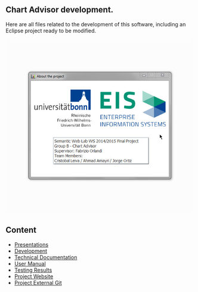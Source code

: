 ## Chart Advisor development.
Here are all files related to the development of this software, including an Eclipse project ready to be modified. 

[![](https://github.com/CristoLeiva/Algorithm_forCharts_Recommendation/blob/master/wiki_resources/front/teaminfo.jpg)](https://youtu.be/v7hBu5nNlFI)

## Content
* [Presentations](https://github.com/EIS-Bonn/MA-INF4314-Lab/tree/master/B-Visualization-Fabrizio/presentations)
* [Development](https://github.com/EIS-Bonn/MA-INF4314-Lab/tree/master/B-Visualization-Fabrizio/dev)
* [Technical Documentation](https://github.com/EIS-Bonn/MA-INF4314-Lab/tree/master/B-Visualization-Fabrizio/dev/Documentation/technical%20documentation)
* [User Manual](https://github.com/EIS-Bonn/MA-INF4314-Lab/tree/master/B-Visualization-Fabrizio/dev/Documentation/user%20manual)
* [Testing Results](https://github.com/EIS-Bonn/MA-INF4314-Lab/tree/master/B-Visualization-Fabrizio/dev/Documentation/test%20results)
* [Project Website](http://cristoleiva.github.io/Algorithm_forCharts_Recommendation/)
* [Project External Git](https://github.com/CristoLeiva/Algorithm_forCharts_Recommendation)


